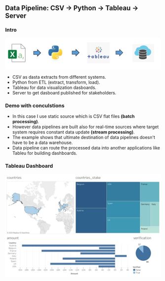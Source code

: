 <h2>Data Pipeline: CSV -> Python -> Tableau -> Server</h2>
<h3>Intro</h3>
<img src="images/datapipeline.jpg">
<ul>
  <li>CSV as dasta extracts from different systems.</li>
  <li>Python from ETL (extract, transform, load).</li>
  <li>Tableau for data visualization dasboards.</li>
  <li>Server to get dasboard published for stakeholders.</li>
</ul>
<h3>Demo with conculstions</h3>
<ul>
  <li>In this case I use static source  which is CSV flat files <b>(batch processing)</b>.</li>
  <li>However data pipelines are built also for real-time sources where target system requires constant data update <b>(stream processing)</b>.</li>
  <li>The example shows that ultimate destination of data pipelines doesn't have to be a data warehouse.</li>
  <li>Data pipeline can route the processed data into another applications like Tableu for building dashboards.</li>
</ul>

<h3>Tableau Dashboard</h3>
<img src="images/dashboard.JPG">
